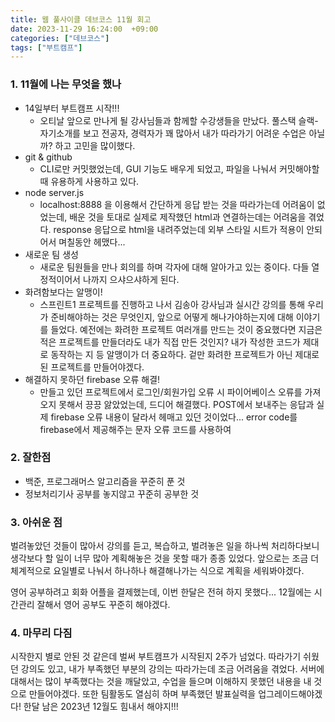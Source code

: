 ```yaml
---
title: 웹 풀사이클 데브코스 11월 회고
date: 2023-11-29 16:24:00  +09:00
categories: ["데브코스"]
tags: ["부트캠프"]
---
```


### 1. 11월에 나는 무엇을 했나

- 14일부터 부트캠프 시작!!!
  - 오티날 앞으로 만나게 될 강사님들과 함께할 수강생들을 만났다. 풀스택 슬랙-자기소개를 보고 전공자, 경력자가 꽤 많아서 내가 따라가기 어려운 수업은 아닐까? 하고 고민을 많이했다.
- git & github
  - CLI로만 커밋했었는데, GUI 기능도 배우게 되었고, 파일을 나눠서 커밋해야할 때 유용하게 사용하고 있다.
- node server.js
  - localhost:8888 을 이용해서 간단하게 응답 받는 것을 따라가는데 어려움이 없었는데, 배운 것을 토대로 실제로 제작했던 html과 연결하는데는 어려움을 겪었다. response 응답으로 html을 내려주었는데 외부 스타일 시트가 적용이 안되어서 며칠동안 헤맸다...
- 새로운 팀 생성
  - 새로운 팀원들을 만나 회의를 하며 각자에 대해 알아가고 있는 중이다. 다들 열정적이어서 나까지 으샤으샤하게 된다.
- 화려함보다는 알맹이!
  - 스프린트1 프로젝트를 진행하고 나서 김송아 강사님과 실시간 강의를 통해 우리가 준비해야하는 것은 무엇인지, 앞으로 어떻게 해나가야하는지에 대해 이야기를 들었다. 예전에는 화려한 프로젝트 여러개를 만드는 것이 중요했다면 지금은 적은 프로젝트를 만들더라도 내가 직접 만든 것인지? 내가 작성한 코드가 제대로 동작하는 지 등 알맹이가 더 중요하다. 겉만 화려한 프로젝트가 아닌 제대로 된 프로젝트를 만들어야겠다.
- 해결하지 못하던 firebase 오류 해결!
  - 만들고 있던 프로젝트에서 로그인/회원가입 오류 시 파이어베이스 오류를 가져오지 못해서 끙끙 앓았었는데, 드디어 해결했다. POST에서 보내주는 응답과 실제 firebase 오류 내용이 달라서 헤매고 있던 것이었다... error code를 firebase에서 제공해주는 문자 오류 코드를 사용하여

### 2. 잘한점

- 백준, 프로그래머스 알고리즘을 꾸준히 푼 것
- 정보처리기사 공부를 놓지않고 꾸준히 공부한 것

### 3. 아쉬운 점

벌려놓았던 것들이 많아서 강의를 듣고, 복습하고, 벌려놓은 일을 하나씩 처리하다보니 생각보다 할 일이 너무 많아 계획해놓은 것을 못할 때가 종종 있었다. 앞으로는 조금 더 체계적으로 요일별로 나눠서 하나하나 해결해나가는 식으로 계획을 세워봐야겠다.

영어 공부하려고 회화 어플을 결제했는데, 이번 한달은 전혀 하지 못했다... 12월에는 시간관리 잘해서 영어 공부도 꾸준히 해야겠다.

### 4. 마무리 다짐

시작한지 별로 안된 것 같은데 벌써 부트캠프가 시작된지 2주가 넘었다. 따라가기 쉬웠던 강의도 있고, 내가 부족했던 부분의 강의는 따라가는데 조금 어려움을 겪었다. 서버에 대해서는 많이 부족했다는 것을 깨달았고, 수업을 들으며 이해하지 못했던 내용을 내 것으로 만들어야겠다. 또한 팀활동도 열심히 하며 부족했던 발표실력을 업그레이드해야겠다! 한달 남은 2023년 12월도 힘내서 해야지!!!
